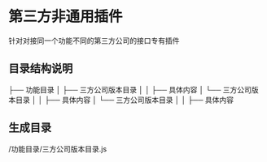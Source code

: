 # 第三方非通用插件
针对对接同一个功能不同的第三方公司的接口专有插件
## 目录结构说明
├── 功能目录 
│ ├── 三方公司版本目录 
│ │ ├── 具体内容
│ └── 三方公司版本目录 
│ │ ├── 具体内容
│ └── 三方公司版本目录
│ │ ├── 具体内容 
## 生成目录
/功能目录/三方公司版本目录.js